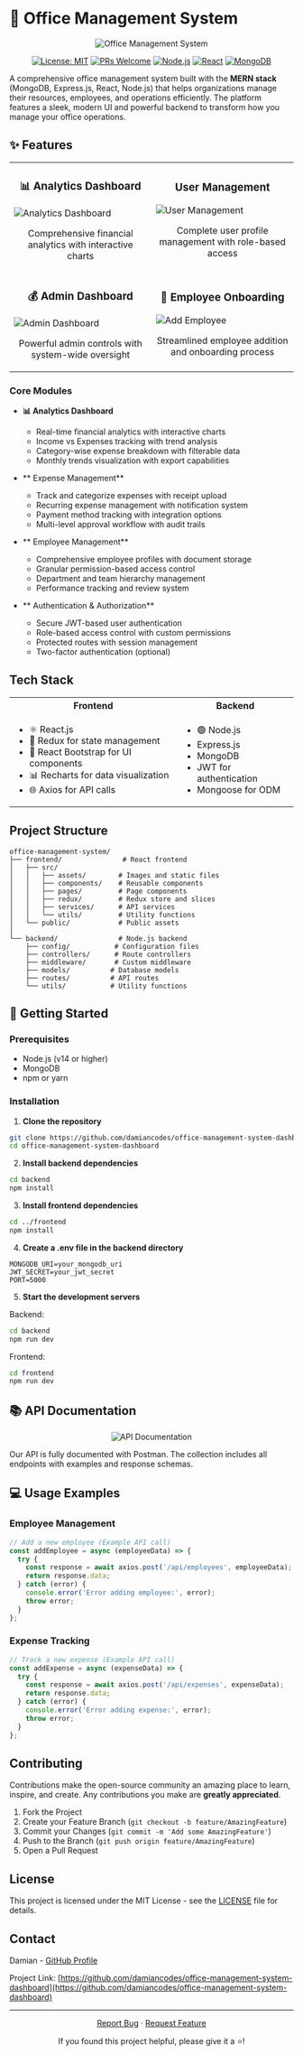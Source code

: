 # 🏢 Office Management System

<div align="center">
  
![Office Management System](https://github.com/damiancodes/office-management-system-dashboard/blob/master/frontend/src/assets/images/analytics.png?raw=true)

[![License: MIT](https://img.shields.io/badge/License-MIT-blue.svg)](https://opensource.org/licenses/MIT)
[![PRs Welcome](https://img.shields.io/badge/PRs-welcome-brightgreen.svg)](http://makeapullrequest.com)
[![Node.js](https://img.shields.io/badge/Node.js-14+-43853D?logo=node.js&logoColor=white)](https://nodejs.org)
[![React](https://img.shields.io/badge/React-18-blue?logo=react)](https://reactjs.org)
[![MongoDB](https://img.shields.io/badge/MongoDB-4.4+-47A248?logo=mongodb&logoColor=white)](https://www.mongodb.com/)

</div>

A comprehensive office management system built with the **MERN stack** (MongoDB, Express.js, React, Node.js) that helps organizations manage their resources, employees, and operations efficiently. The platform features a sleek, modern UI and powerful backend to transform how you manage your office operations.

## ✨ Features

<div align="center">
  <table>
    <tr>
      <td width="50%">
        <h3 align="center">📊 Analytics Dashboard</h3>
        <img src="https://github.com/damiancodes/office-management-system-dashboard/blob/master/frontend/src/assets/images/analytics.png?raw=true" alt="Analytics Dashboard">
        <p align="center">Comprehensive financial analytics with interactive charts</p>
      </td>
      <td width="50%">
        <h3 align="center"> User Management</h3>
        <img src="https://github.com/damiancodes/office-management-system-dashboard/blob/master/frontend/src/assets/images/usermanagement.png?raw=true" alt="User Management">
        <p align="center">Complete user profile management with role-based access</p>
      </td>
    </tr>
    <tr>
      <td width="50%">
        <h3 align="center">💰 Admin Dashboard</h3>
        <img src="https://github.com/damiancodes/office-management-system-dashboard/blob/master/frontend/src/assets/images/Admindash.png?raw=true" alt="Admin Dashboard">
        <p align="center">Powerful admin controls with system-wide oversight</p>
      </td>
      <td width="50%">
        <h3 align="center">👤 Employee Onboarding</h3>
        <img src="https://github.com/damiancodes/office-management-system-dashboard/blob/master/frontend/src/assets/images/Addemployee.png?raw=true" alt="Add Employee">
        <p align="center">Streamlined employee addition and onboarding process</p>
      </td>
    </tr>
  </table>
</div>

### Core Modules

- **📊 Analytics Dashboard**
  - Real-time financial analytics with interactive charts
  - Income vs Expenses tracking with trend analysis
  - Category-wise expense breakdown with filterable data
  - Monthly trends visualization with export capabilities

- ** Expense Management**
  - Track and categorize expenses with receipt upload
  - Recurring expense management with notification system
  - Payment method tracking with integration options
  - Multi-level approval workflow with audit trails

- ** Employee Management**
  - Comprehensive employee profiles with document storage
  - Granular permission-based access control
  - Department and team hierarchy management
  - Performance tracking and review system

- ** Authentication & Authorization**
  - Secure JWT-based user authentication
  - Role-based access control with custom permissions
  - Protected routes with session management
  - Two-factor authentication (optional)

##  Tech Stack

<div align="center">
  <table>
    <tr>
      <th>Frontend</th>
      <th>Backend</th>
    </tr>
    <tr>
      <td>
        <ul>
          <li>⚛️ React.js</li>
          <li>🔄 Redux for state management</li>
          <li>🎨 React Bootstrap for UI components</li>
          <li>📊 Recharts for data visualization</li>
          <li>🌐 Axios for API calls</li>
        </ul>
      </td>
      <td>
        <ul>
          <li>🟢 Node.js</li>
          <li> Express.js</li>
          <li> MongoDB</li>
          <li> JWT for authentication</li>
          <li> Mongoose for ODM</li>
        </ul>
      </td>
    </tr>
  </table>
</div>

##  Project Structure

```
office-management-system/
├── frontend/               # React frontend
│   ├── src/
│   │   ├── assets/        # Images and static files
│   │   ├── components/    # Reusable components
│   │   ├── pages/         # Page components
│   │   ├── redux/         # Redux store and slices
│   │   ├── services/      # API services
│   │   └── utils/         # Utility functions
│   └── public/            # Public assets
│
└── backend/               # Node.js backend
    ├── config/           # Configuration files
    ├── controllers/      # Route controllers
    ├── middleware/       # Custom middleware
    ├── models/          # Database models
    ├── routes/          # API routes
    └── utils/           # Utility functions
```

## 🚀 Getting Started

### Prerequisites

- Node.js (v14 or higher)
- MongoDB
- npm or yarn

### Installation

1. **Clone the repository**
```bash
git clone https://github.com/damiancodes/office-management-system-dashboard.git
cd office-management-system-dashboard
```

2. **Install backend dependencies**
```bash
cd backend
npm install
```

3. **Install frontend dependencies**
```bash
cd ../frontend
npm install
```

4. **Create a .env file in the backend directory**
```
MONGODB_URI=your_mongodb_uri
JWT_SECRET=your_jwt_secret
PORT=5000
```

5. **Start the development servers**

Backend:
```bash
cd backend
npm run dev
```

Frontend:
```bash
cd frontend
npm run dev
```

## 📚 API Documentation

<div align="center">
  <img src="https://github.com/damiancodes/office-management-system-dashboard/blob/master/frontend/src/assets/images/postman.png?raw=true" alt="API Documentation">
</div>

Our API is fully documented with Postman. The collection includes all endpoints with examples and response schemas.

## 💻 Usage Examples

### Employee Management
```javascript
// Add a new employee (Example API call)
const addEmployee = async (employeeData) => {
  try {
    const response = await axios.post('/api/employees', employeeData);
    return response.data;
  } catch (error) {
    console.error('Error adding employee:', error);
    throw error;
  }
};
```

### Expense Tracking
```javascript
// Track a new expense (Example API call)
const addExpense = async (expenseData) => {
  try {
    const response = await axios.post('/api/expenses', expenseData);
    return response.data;
  } catch (error) {
    console.error('Error adding expense:', error);
    throw error;
  }
};
```

##  Contributing

Contributions make the open-source community an amazing place to learn, inspire, and create. Any contributions you make are **greatly appreciated**.

1. Fork the Project
2. Create your Feature Branch (`git checkout -b feature/AmazingFeature`)
3. Commit your Changes (`git commit -m 'Add some AmazingFeature'`)
4. Push to the Branch (`git push origin feature/AmazingFeature`)
5. Open a Pull Request

##  License

This project is licensed under the MIT License - see the [LICENSE](LICENSE) file for details.

##  Contact

Damian - [GitHub Profile](https://github.com/damiancodes)

Project Link: [https://github.com/damiancodes/office-management-system-dashboard](https://github.com/damiancodes/office-management-system-dashboard)

---

<div align="center">
  <p>
    <a href="https://github.com/damiancodes/office-management-system-dashboard/issues">Report Bug</a>
    ·
    <a href="https://github.com/damiancodes/office-management-system-dashboard/issues">Request Feature</a>
  </p>
  
  <p>If you found this project helpful, please give it a ⭐!</p>
</div>
